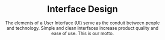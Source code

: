 ---
title: Interface Design
subtitle: The elements of a User Interface (UI) serve as the conduit between people and technology. Simple and clean interfaces increase product quality and ease of use. This is our motto.
description: The elements of a User Interface (UI) serve as the conduit between people and technology. Simple and clean interfaces increase product quality and ease of use. This is our motto. <br><br> Tools&#58; Wireframes, Prototypes, Pattern Libraries, Design Systems
featured_image: ui-01.png
accent_color: '#792877'
gallery_images:
  - ui-01.png
  - ui-02.png
  - ui-03.png
---